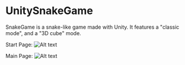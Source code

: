 # UnitySnakeGame
SnakeGame  is a snake-like game made with Unity. It features a "classic mode", and a "3D cube" mode.

Start Page:
![Alt text](https://github.com/haili1234/UnitySnakeGame/raw/master/show_00.jpeg)

Main Page:
![Alt text](https://github.com/haili1234/UnitySnakeGame/raw/master/show_01.jpeg)
